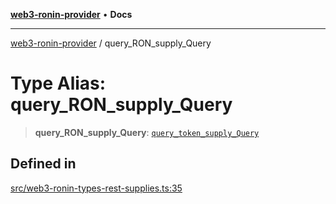 [**web3-ronin-provider**](../README.md) • **Docs**

***

[web3-ronin-provider](../globals.md) / query\_RON\_supply\_Query

# Type Alias: query\_RON\_supply\_Query

> **query\_RON\_supply\_Query**: [`query_token_supply_Query`](../enumerations/query_token_supply_Query.md)

## Defined in

[src/web3-ronin-types-rest-supplies.ts:35](https://github.com/chuacw/web3-ronin-provider/blob/7646ce38176c1dab59363eef0869f2efa34d498b/src/web3-ronin-types-rest-supplies.ts#L35)
